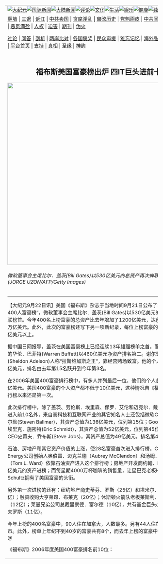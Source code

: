 <a name="1" id="1" target="_blank"></a><span id="1"></span>
<table align=center border="0"><tr><td colspan="2" VALIGN=TOP><a href="https://github.com/twauiy338/djy/blob/master/gb/nsc413.md#1"><img src="https://raw.githubusercontent.com/twauiy338/www/master/t/djy/1.jpg" title="大纪元"></a><a href="https://github.com/twauiy338/djy/blob/master/gb/n24hr.md#1"><img src="https://raw.githubusercontent.com/twauiy338/www/master/t/djy/3.jpg" title="国际新闻"></a><a href="https://github.com/twauiy338/djy/blob/master/gb/nsc413.md#1"><img src="https://raw.githubusercontent.com/twauiy338/www/master/t/djy/4.jpg" title="大陆新闻"></a><a href="https://github.com/twauiy338/djy/blob/master/gb/news392.md#1"><img src="https://raw.githubusercontent.com/twauiy338/www/master/t/djy/5.jpg" title="评论"></a><a href="https://github.com/twauiy338/djy/blob/master/gb/news2007.md#1"><img src="https://raw.githubusercontent.com/twauiy338/www/master/t/djy/6.jpg" title="文化"></a><a href="https://github.com/twauiy338/djy/blob/master/gb/news2008.md#1"><img src="https://raw.githubusercontent.com/twauiy338/www/master/t/djy/7.jpg" title="生活"></a><a href="https://github.com/twauiy338/djy/blob/master/gb/ncyule.md#1"><img src="https://raw.githubusercontent.com/twauiy338/www/master/t/djy/8.jpg" title="娱乐"></a><a href="https://github.com/twauiy338/djy/blob/master/gb/nsc1002.md#1"><img src="https://raw.githubusercontent.com/twauiy338/www/master/t/djy/9.jpg" title="健康"><a href="https://github.com/twauiy338/djy/blob/master/gb/nf6092.md#1"><img src="https://raw.githubusercontent.com/twauiy338/www/master/t/djy/10a.jpg" title="独家"></a><a href="https://github.com/twauiy338/djy/blob/master/gb/nf4514.md#1"><img src="https://raw.githubusercontent.com/twauiy338/www/master/t/djy/12a.jpg" title="头条"></a></td></tr>
<tr><td colspan="2" VALIGN=TOP><a target="_blank" href="https://github.com/twauiy338/www/blob/master/README.md?zsrh#1">翻墙</a> | <a target="_blank" href="https://github.com/twauiy338/djy/blob/master/gb/nf5657.md#1">三退</a> | <a target="_blank" href="https://github.com/twauiy338/djy/blob/master/gb/nf6124.md#1">诉江</a> | <a target="_blank" href="https://github.com/twauiy338/djy/blob/master/gb/nf1176117.md#1">中共卖国</a> | <a target="_blank" href="https://github.com/twauiy338/djy/blob/master/gb/nf5773.md#1">贪腐淫乱</a> | <a target="_blank" href="https://github.com/twauiy338/djy/blob/master/gb/nf1176115.md#1">窜改历史</a> | <a target="_blank" href="https://github.com/twauiy338/djy/blob/master/gb/nf1176107.md#1">党魁画皮</a> | <a target="_blank" href="https://github.com/twauiy338/djy/blob/master/gb/nf1320400.md#1">中共间谍</a> | <a target="_blank" href="https://github.com/twauiy338/djy/blob/master/gb/nf1176114.md#1">破坏传统</a> | <a target="_blank" href="https://github.com/twauiy338/ntdtv/blob/master/gb/prog447_1.md#1">恶贯满盈</a> | <a target="_blank" href="https://github.com/twauiy338/djy/blob/master/gb/ncid278.md#1">人权</a> | <a target="_blank" href="https://github.com/twauiy338/djy/blob/master/gb/nf1176111.md#1">迫害</a> | <a target="_blank" href="https://gitlab.com/szzdlab/mh-qikan/blob/master/README.md#1">期刊</a> | <a target="_blank" href="https://github.com/twauiy338/djy/blob/master/gb/nf5562.md#1">伪火</a></p><p><a target="_blank" href="https://github.com/twauiy338/djy/blob/master/gb/9p.md#1">社论</a> | <a target="_blank" href="https://github.com/twauiy338/djy/blob/master/gb/nf4378.md#1">问答</a> | <a target="_blank" href="https://github.com/twauiy338/djy/blob/master/gb/nf5792.md#1">剖析</a> | <a target="_blank" href="https://github.com/twauiy338/djy/blob/master/gb/nf5735.md#1">两岸比对</a> | <a target="_blank" href="https://github.com/twauiy338/djy/blob/master/gb/nf6119.md#1">各国褒奖</a> | <a target="_blank" href="https://github.com/twauiy338/djy/blob/master/gb/nf6120.md#1">民众声援</a> | <a target="_blank" href="https://github.com/twauiy338/djy/blob/master/gb/nf1188594.md#1">难忘记忆</a> | <a target="_blank" href="https://github.com/twauiy338/djy/blob/master/gb/nf3180.md#1">海外弘传</a> | <a target="_blank" href="https://github.com/twauiy338/djy/blob/master/gb/nf5410.md#1">万人上访</a> | <a target="_blank" href="https://github.com/twauiy338/www/blob/master/README.md?zsrh#1">平台首页</a> | <a target="_blank" href="https://github.com/twauiy338/djy/blob/master/gb/nf4386.md#1">支持</a> | <a target="_blank" href="https://github.com/twauiy338/djy/blob/master/gb/nf4389.md#1">真相</a> | <a target="_blank" href="https://github.com/twauiy338/djy/blob/master/gb/nf5790.md#1">圣缘</a> | <a target="_blank" href="https://github.com/twauiy338/djy/blob/master/gb/nf4786.md#1">神韵</a></td></tr>
<tr><td VALIGN=TOP width="626"><h2 align=center>福布斯美国富豪榜出炉 四IT巨头进前十</h2>
<img width="600" src="https://i.epochtimes.com/assets/uploads/2006/09/609220335191459.jpg" />
<h6>微软董事会主席比尔．盖茨(Bill Gates)以530亿美元的总资产再次蝉联榜首。 (JORGE UZON/AFP/Getty Images)
</h6>
<hr>
	<p>【大纪元9月22日讯】美国《<ahref="https://github.com/twauiy338/djy/blob/master/gb/tag/%E7%A6%8F%E5%B8%83%E6%96%AF.md#1">福布斯</a>》杂志于当地时间9月21日公布了2006年“美国400人<ahref="https://github.com/twauiy338/djy/blob/master/gb/tag/%E5%AF%8C%E8%B1%AA%E6%A6%9C.md#1">富豪榜</a>”，微软董事会主席比尔．盖茨(Bill Gates)以530亿美元的总资产再次蝉联榜首。今年400名上榜富豪的总资产比去年增加了1200亿美元，达创纪录的1.25万亿美元。此外，此次的富豪榜还写下另一项新纪录，每位上榜富豪的资产都达到10亿美元以上。</p>
<p>据中国日网报导，盖茨在美国<ahref="https://github.com/twauiy338/djy/blob/master/gb/tag/%E5%AF%8C%E8%B1%AA%E6%A6%9C.md#1">富豪榜</a>上已经连续13年雄踞榜单之首，而有“股神”之称的华伦．巴菲特(Warren Buffett)以460亿美元净资产排名第二。谢尔登．阿德尔森(Sheldon Adelson)人称“拉斯维加斯之王”，靠经营赌场致富。他的个人财富为205亿美元，排名由去年第15名跃升到今年第3名。</p>
<p>在2006年美国400富豪排行榜中，有多人并列最后一位，他们的个人总资产均为10亿美元。美国400富豪的个人资产都不低于10亿美元，这种情况自《<ahref="https://github.com/twauiy338/djy/blob/master/gb/tag/%E7%A6%8F%E5%B8%83%E6%96%AF.md#1">福布斯</a>》设立排行榜以来还是第一次。</p>
<p>此次排行榜中，除了盖茨、劳伦斯．埃里森、保罗．艾伦和迈克尔．戴尔这4IT巨头进入前10名外，来自高科技和互联网产业的其它知名人士还包括微软CEO史蒂夫．鲍尔默(Steven Ballmer)，其资产总值为136亿美元，位列第15位；Google公司CEO埃里克．施密特(Eric Schmidt)，其资产总值为52亿美元，位列第45位；以及苹果CEO史蒂夫．乔布斯(Steve Jobs)，其资产总值为49亿美元，排名第49位。</p>
<p>石油、房地产和其它资产价值的上涨，使28名富豪首次进入排行榜。Chesapeake Energy公司创始人奥伯雷．迈克兰德（Aubrey McClendon）和汤姆．L．沃德（Tom L. Ward）依靠石油资产进入这个排行榜；房地产开发商约翰．P．曼宁以11亿美元的资产进榜；而每星期4000万杯咖啡的销售量，让星巴克老板Howard Schultz拥有了美国富豪的头衔。</p>
<p>另外第一次进榜的还有：纽约地产商史蒂芬．罗斯（25亿）和塔米尔．萨皮尔（20亿）；融资收购大亨莱昂．布莱克（20亿）；休斯顿火箭队老板莱斯利．亚历山大（12亿）；莱曼兄弟公司总裁里察德．富尔德（10亿），共有基金巨头小乔纳森．拉夫罗斯（11亿）。</p>
<p>今年上榜的400名富豪中，90人住在加拿大，人数最多。另有44人住在美国纽约市。此外，榜单上年纪不到40岁的富豪共有8个，而去年上榜的富豪中有8人死亡。@</p>
<p>《福布斯》2006年度美国400富豪排名前10位：<br /><html xmlns:o="urn:schemas-microsoft-com:office:office"xmlns:w="urn:schemas-microsoft-com:office:word"xmlns="http://www.w3.org/TR/REC-html40"><head><meta http-equiv=Content-Type content="text/html; charset=big5"><link rel=Original-File href=文件3><meta name=ProgId content=Word.Document><meta name=Generator content="Microsoft Word 10"><meta name=Originator content="Microsoft Word 10"><link rel=File-List href="文件3.files/filelist.xml"><!--[if gte mso 9]><xml> <o:DocumentProperties><o:Author>Wes Huang</o:Author><o:Template>Normal</o:Template><o:Revision>1</o:Revision><o:TotalTime>2</o:TotalTime><o:Created>2006-09-22T07:21:00Z</o:Created><o:Pages>1</o:Pages><o:Words>42</o:Words><o:Characters>240</o:Characters><o:Company>Home</o:Company><o:Lines>2</o:Lines><o:Paragraphs>1</o:Paragraphs><o:CharactersWithSpaces>281</o:CharactersWithSpaces><o:Version>10.2625</o:Version> </o:DocumentProperties></xml><![endif]--><!--[if gte mso 9]><xml> <w:WordDocument><w:View>Normal</w:View><w:GrammarState>Clean</w:GrammarState><w:PunctuationKerning/><w:DrawingGridHorizontalSpacing>6 pt</w:DrawingGridHorizontalSpacing><w:DisplayHorizontalDrawingGridEvery>0</w:DisplayHorizontalDrawingGridEvery><w:DisplayVerticalDrawingGridEvery>2</w:DisplayVerticalDrawingGridEvery><w:Compatibility> <w:SpaceForUL/> <w:BalanceSingleByteDoubleByteWidth/> <w:DoNotLeaveBackslashAlone/> <w:ULTrailSpace/> <w:DoNotExpandShiftReturn/> <w:AdjustLineHeightInTable/> <w:BreakWrappedTables/> <w:SnapToGridInCell/> <w:WrapTextWithPunct/> <w:UseAsianBreakRules/> <w:UseFELayout/></w:Compatibility><w:BrowserLevel>MicrosoftInternetExplorer4</w:BrowserLevel> </w:WordDocument></xml><![endif]--></p>
<style><!-- /* Font Definitions */ @font-face	{font-family:新细明体;	panose-1:2 2 3 0 0 0 0 0 0 0;	mso-font-alt:PMingLiU;	mso-font-charset:136;	mso-generic-font-family:roman;	mso-font-pitch:variable;	mso-font-signature:3 137232384 22 0 1048577 0;}@font-face	{font-family:"@新细明体";	panose-1:2 2 3 0 0 0 0 0 0 0;	mso-font-charset:136;	mso-generic-font-family:roman;	mso-font-pitch:variable;	mso-font-signature:3 137232384 22 0 1048577 0;} /* Style Definitions */ p.MsoNormal, li.MsoNormal, div.MsoNormal	{mso-style-parent:"";	margin:0cm;	margin-bottom:.0001pt;	mso-pagination:none;	font-size:12.0pt;	font-family:"Times New Roman";	mso-fareast-font-family:新细明体;	mso-font-kerning:1.0pt;} /* Page Definitions */ @page	{mso-page-border-surround-header:no;	mso-page-border-surround-footer:no;}@page Section1	{size:595.3pt 841.9pt;	margin:1.0cm 2.0cm 1.0cm 2.0cm;	mso-header-margin:42.55pt;	mso-footer-margin:49.6pt;	mso-paper-source:0;	layout-grid:18.0pt;}div.Section1	{page:Section1;}--></style>
<p><!--[if gte mso 10]>

<style> /* Style Definitions */ table.MsoNormalTable	{mso-style-name:表格内文;	mso-tstyle-rowband-size:0;	mso-tstyle-colband-size:0;	mso-style-noshow:yes;	mso-style-parent:"";	mso-padding-alt:0cm 5.4pt 0cm 5.4pt;	mso-para-margin:0cm;	mso-para-margin-bottom:.0001pt;	mso-pagination:widow-orphan;	font-size:10.0pt;	font-family:"Times New Roman";}table.MsoTableGrid3	{mso-style-name:"表格 格线 3";	mso-tstyle-rowband-size:0;	mso-tstyle-colband-size:0;	border-top:1.0pt;	border-left:1.5pt;	border-bottom:1.0pt;	border-right:1.5pt;	border-color:black;	border-style:solid;	mso-border-top-alt:.75pt;	mso-border-left-alt:1.5pt;	mso-border-bottom-alt:.75pt;	mso-border-right-alt:1.5pt;	mso-border-color-alt:black;	mso-border-style-alt:solid;	mso-padding-alt:0cm 5.4pt 0cm 5.4pt;	mso-border-insidev:.75pt solid black;	mso-para-margin:0cm;	mso-para-margin-bottom:.0001pt;	mso-pagination:none;	font-size:10.0pt;	font-family:"Times New Roman";}table.MsoTableGrid3FirstRow	{mso-style-name:"表格 格线 3";	mso-table-condition:first-row;	mso-tstyle-shading:white;	mso-tstyle-pattern:gray-30 yellow;	mso-tstyle-border-bottom:.75pt solid black;	mso-tstyle-diagonal-down:0cm none windowtext;	mso-tstyle-diagonal-up:0cm none windowtext;}table.MsoTableGrid3LastRow	{mso-style-name:"表格 格线 3";	mso-table-condition:last-row;	mso-tstyle-diagonal-down:0cm none windowtext;	mso-tstyle-diagonal-up:0cm none windowtext;	mso-ansi-font-weight:bold;	mso-bidi-font-weight:bold;}table.MsoTableGrid3LastCol	{mso-style-name:"表格 格线 3";	mso-table-condition:last-column;	mso-tstyle-diagonal-down:0cm none windowtext;	mso-tstyle-diagonal-up:0cm none windowtext;	mso-ansi-font-weight:bold;	mso-bidi-font-weight:bold;}table.MsoTableGrid3NWCell	{mso-style-name:"表格 格线 3";	mso-table-condition:nw-cell;	mso-tstyle-diagonal-down:.75pt solid black;	mso-tstyle-diagonal-up:0cm none windowtext;}</style>

<![endif]--></head><body lang=ZH-TW style='tab-interval:24.0pt;text-justify-trim:punctuation'></p>
<div class=Section1 style='layout-grid:18.0pt'>
<table class=MsoTableGrid3 border=1 cellspacing=0 cellpadding=0 style='border-collapse:collapse;border:none;mso-border-top-alt:.75pt; mso-border-left-alt:1.5pt;mso-border-bottom-alt:.75pt;mso-border-right-alt: 1.5pt;mso-border-color-alt:black;mso-border-style-alt:solid;mso-yfti-tbllook: 480;mso-padding-alt:0cm 5.4pt 0cm 5.4pt;mso-border-insidev:.75pt solid black'>
<tr style='mso-yfti-irow:-1'>
<td width=47 valign=top style='width:35.4pt;border:solid black 1.0pt;border-left:solid black 1.5pt;mso-border-alt:solid black .75pt;mso-border-left-alt:solid black 1.5pt;background:#FFFFCA;mso-shading:white;mso-pattern:gray-30 yellow;padding:0cm 5.4pt 0cm 5.4pt'>
<p class=MsoNormal style='mso-yfti-cnfc:1'><span style='font-family:新细明体;mso-ascii-font-family:"Times New Roman";mso-hansi-font-family:"Times New Roman"'>名次</span><spanlang=EN-US><o:p></o:p></span></p>
</td>
<td width=168 valign=top style='width:126.0pt;border:solid black 1.0pt;border-left:none;mso-border-left-alt:solid black .75pt;mso-border-alt:solid black .75pt;background:#FFFFCA;mso-shading:white;mso-pattern:gray-30 yellow;padding:0cm 5.4pt 0cm 5.4pt'>
<p class=MsoNormal style='mso-yfti-cnfc:1'><span style='font-family:新细明体;mso-ascii-font-family:"Times New Roman";mso-hansi-font-family:"Times New Roman"'>姓名</span><spanlang=EN-US><o:p></o:p></span></p>
</td>
<td width=120 valign=top style='width:90.0pt;border:solid black 1.0pt;border-left:none;mso-border-left-alt:solid black .75pt;mso-border-alt:solid black .75pt;background:#FFFFCA;mso-shading:white;mso-pattern:gray-30 yellow;padding:0cm 5.4pt 0cm 5.4pt'>
<p class=MsoNormal style='mso-yfti-cnfc:1'><span style='font-family:新细明体;mso-ascii-font-family:"Times New Roman";mso-hansi-font-family:"Times New Roman"'>总资产</span><spanlang=EN-US><o:p></o:p></span></p>
</td>
<td width=56 valign=top style='width:42.0pt;border:solid black 1.0pt;border-left:none;mso-border-left-alt:solid black .75pt;mso-border-alt:solid black .75pt;background:#FFFFCA;mso-shading:white;mso-pattern:gray-30 yellow;padding:0cm 5.4pt 0cm 5.4pt'>
<p class=MsoNormal style='mso-yfti-cnfc:1'><span style='font-family:新细明体;mso-ascii-font-family:"Times New Roman";mso-hansi-font-family:"Times New Roman"'>年龄</span><spanlang=EN-US><o:p></o:p></span></p>
</td>
<td width=144 valign=top style='width:108.0pt;border-top:solid black 1.0pt;border-left:none;border-bottom:solid black 1.0pt;border-right:solid black 1.5pt;mso-border-left-alt:solid black .75pt;mso-border-alt:solid black .75pt;mso-border-right-alt:solid black 1.5pt;background:#FFFFCA;mso-shading:white;mso-pattern:gray-30 yellow;padding:0cm 5.4pt 0cm 5.4pt'>
<p class=MsoNormal style='mso-yfti-cnfc:9'><span style='font-family:新细明体;mso-ascii-font-family:"Times New Roman";mso-hansi-font-family:"Times New Roman";mso-bidi-font-weight:bold'>资产来源</span><span lang=EN-US style='mso-bidi-font-weight:bold'><o:p></o:p></span></p>
</td>
</tr>
<tr style='mso-yfti-irow:0'>
<td width=47 valign=top style='width:35.4pt;border-top:none;border-left:solid black 1.5pt;border-bottom:none;border-right:solid black 1.0pt;mso-border-left-alt:solid black 1.5pt;mso-border-right-alt:solid black .75pt;padding:0cm 5.4pt 0cm 5.4pt'>
<p class=MsoNormal><span lang=EN-US>1<o:p></o:p></span></p>
</td>
<td width=168 valign=top style='width:126.0pt;border:none;border-right:solid black 1.0pt;mso-border-left-alt:solid black .75pt;mso-border-left-alt:solid black .75pt;mso-border-right-alt:solid black .75pt;padding:0cm 5.4pt 0cm 5.4pt'>
<p class=MsoNormal><span style='font-family:新细明体;mso-ascii-font-family:"Times New Roman";mso-hansi-font-family:"Times New Roman"'>比尔．盖茨</span> <span lang=EN-US><o:p></o:p></span></p>
</td>
<td width=120 valign=top style='width:90.0pt;border:none;border-right:solid black 1.0pt;mso-border-left-alt:solid black .75pt;mso-border-left-alt:solid black .75pt;mso-border-right-alt:solid black .75pt;padding:0cm 5.4pt 0cm 5.4pt'>
<p class=MsoNormal><span lang=EN-US>530</span><span style='font-family:新细明体;mso-ascii-font-family:"Times New Roman";mso-hansi-font-family:"Times New Roman"'>亿美元</span><spanlang=EN-US><o:p></o:p></span></p>
</td>
<td width=56 valign=top style='width:42.0pt;border:none;border-right:solid black 1.0pt;mso-border-left-alt:solid black .75pt;mso-border-left-alt:solid black .75pt;mso-border-right-alt:solid black .75pt;padding:0cm 5.4pt 0cm 5.4pt'>
<p class=MsoNormal><span lang=EN-US>50<o:p></o:p></span></p>
</td>
<td width=144 valign=top style='width:108.0pt;border:none;border-right:solid black 1.5pt;mso-border-left-alt:solid black .75pt;padding:0cm 5.4pt 0cm 5.4pt'>
<p class=MsoNormal style='mso-yfti-cnfc:8'><span style='font-family:新细明体;mso-ascii-font-family:"Times New Roman";mso-hansi-font-family:"Times New Roman";mso-bidi-font-weight:bold'>微软</span><span lang=EN-US style='mso-bidi-font-weight:bold'><o:p></o:p></span></p>
</td>
</tr>
<tr style='mso-yfti-irow:1'>
<td width=47 valign=top style='width:35.4pt;border-top:none;border-left:solid black 1.5pt;border-bottom:none;border-right:solid black 1.0pt;mso-border-left-alt:solid black 1.5pt;mso-border-right-alt:solid black .75pt;padding:0cm 5.4pt 0cm 5.4pt'>
<p class=MsoNormal><span lang=EN-US>2<o:p></o:p></span></p>
</td>
<td width=168 valign=top style='width:126.0pt;border:none;border-right:solid black 1.0pt;mso-border-left-alt:solid black .75pt;mso-border-left-alt:solid black .75pt;mso-border-right-alt:solid black .75pt;padding:0cm 5.4pt 0cm 5.4pt'>
<p class=MsoNormal><span style='font-family:新细明体;mso-ascii-font-family:"Times New Roman";mso-hansi-font-family:"Times New Roman"'>华伦．巴菲特</span> <span lang=EN-USstyle='mso-fareast-language:ZH-CN'><o:p></o:p></span></p>
</td>
<td width=120 valign=top style='width:90.0pt;border:none;border-right:solid black 1.0pt;mso-border-left-alt:solid black .75pt;mso-border-left-alt:solid black .75pt;mso-border-right-alt:solid black .75pt;padding:0cm 5.4pt 0cm 5.4pt'>
<p class=MsoNormal><span lang=EN-US>460</span><span style='font-family:新细明体;mso-ascii-font-family:"Times New Roman";mso-hansi-font-family:"Times New Roman"'>亿美元</span><spanlang=EN-US style='mso-fareast-language:ZH-CN'><o:p></o:p></span></p>
</td>
<td width=56 valign=top style='width:42.0pt;border:none;border-right:solid black 1.0pt;mso-border-left-alt:solid black .75pt;mso-border-left-alt:solid black .75pt;mso-border-right-alt:solid black .75pt;padding:0cm 5.4pt 0cm 5.4pt'>
<p class=MsoNormal><span lang=EN-US>76</span><span lang=EN-USstyle='mso-fareast-language:ZH-CN'><o:p></o:p></span></p>
</td>
<td width=144 valign=top style='width:108.0pt;border:none;border-right:solid black 1.5pt;mso-border-left-alt:solid black .75pt;padding:0cm 5.4pt 0cm 5.4pt'>
<p class=MsoNormal style='mso-yfti-cnfc:8'><span style='font-family:新细明体;mso-ascii-font-family:"Times New Roman";mso-hansi-font-family:"Times New Roman";mso-bidi-font-weight:bold'>博克夏<b>．</b>哈萨威</span><span lang=EN-USstyle='mso-fareast-language:ZH-CN;mso-bidi-font-weight:bold'><o:p></o:p></span></p>
</td>
</tr>
<tr style='mso-yfti-irow:2'>
<td width=47 valign=top style='width:35.4pt;border-top:none;border-left:solid black 1.5pt;border-bottom:none;border-right:solid black 1.0pt;mso-border-left-alt:solid black 1.5pt;mso-border-right-alt:solid black .75pt;padding:0cm 5.4pt 0cm 5.4pt'>
<p class=MsoNormal><span lang=EN-US>3<o:p></o:p></span></p>
</td>
<td width=168 valign=top style='width:126.0pt;border:none;border-right:solid black 1.0pt;mso-border-left-alt:solid black .75pt;mso-border-left-alt:solid black .75pt;mso-border-right-alt:solid black .75pt;padding:0cm 5.4pt 0cm 5.4pt'>
<p class=MsoNormal><span style='font-family:新细明体;mso-ascii-font-family:"Times New Roman";mso-hansi-font-family:"Times New Roman"'>希尔顿．阿德尔森</span> <span lang=EN-USstyle='mso-fareast-language:ZH-CN'><o:p></o:p></span></p>
</td>
<td width=120 valign=top style='width:90.0pt;border:none;border-right:solid black 1.0pt;mso-border-left-alt:solid black .75pt;mso-border-left-alt:solid black .75pt;mso-border-right-alt:solid black .75pt;padding:0cm 5.4pt 0cm 5.4pt'>
<p class=MsoNormal><span lang=EN-US>205</span><span style='font-family:新细明体;mso-ascii-font-family:"Times New Roman";mso-hansi-font-family:"Times New Roman"'>亿美元</span><spanlang=EN-US style='mso-fareast-language:ZH-CN'><o:p></o:p></span></p>
</td>
<td width=56 valign=top style='width:42.0pt;border:none;border-right:solid black 1.0pt;mso-border-left-alt:solid black .75pt;mso-border-left-alt:solid black .75pt;mso-border-right-alt:solid black .75pt;padding:0cm 5.4pt 0cm 5.4pt'>
<p class=MsoNormal><span lang=EN-US>73</span><span lang=EN-USstyle='mso-fareast-language:ZH-CN'><o:p></o:p></span></p>
</td>
<td width=144 valign=top style='width:108.0pt;border:none;border-right:solid black 1.5pt;mso-border-left-alt:solid black .75pt;padding:0cm 5.4pt 0cm 5.4pt'>
<p class=MsoNormal style='mso-yfti-cnfc:8'><span style='font-family:新细明体;mso-ascii-font-family:"Times New Roman";mso-hansi-font-family:"Times New Roman";mso-bidi-font-weight:bold'>赌场、酒店</span><span lang=EN-US style='mso-fareast-language:ZH-CN;mso-bidi-font-weight:bold'><o:p></o:p></span></p>
</td>
</tr>
<tr style='mso-yfti-irow:3'>
<td width=47 valign=top style='width:35.4pt;border-top:none;border-left:solid black 1.5pt;border-bottom:none;border-right:solid black 1.0pt;mso-border-left-alt:solid black 1.5pt;mso-border-right-alt:solid black .75pt;padding:0cm 5.4pt 0cm 5.4pt'>
<p class=MsoNormal><span lang=EN-US>4<o:p></o:p></span></p>
</td>
<td width=168 valign=top style='width:126.0pt;border:none;border-right:solid black 1.0pt;mso-border-left-alt:solid black .75pt;mso-border-left-alt:solid black .75pt;mso-border-right-alt:solid black .75pt;padding:0cm 5.4pt 0cm 5.4pt'>
<p class=MsoNormal><span style='font-family:新细明体;mso-ascii-font-family:"Times New Roman";mso-hansi-font-family:"Times New Roman"'>劳伦斯．埃里森</span> <span lang=EN-USstyle='mso-fareast-language:ZH-CN'><o:p></o:p></span></p>
</td>
<td width=120 valign=top style='width:90.0pt;border:none;border-right:solid black 1.0pt;mso-border-left-alt:solid black .75pt;mso-border-left-alt:solid black .75pt;mso-border-right-alt:solid black .75pt;padding:0cm 5.4pt 0cm 5.4pt'>
<p class=MsoNormal><span lang=EN-US>195</span><span style='font-family:新细明体;mso-ascii-font-family:"Times New Roman";mso-hansi-font-family:"Times New Roman"'>亿美元</span><spanlang=EN-US style='mso-fareast-language:ZH-CN'><o:p></o:p></span></p>
</td>
<td width=56 valign=top style='width:42.0pt;border:none;border-right:solid black 1.0pt;mso-border-left-alt:solid black .75pt;mso-border-left-alt:solid black .75pt;mso-border-right-alt:solid black .75pt;padding:0cm 5.4pt 0cm 5.4pt'>
<p class=MsoNormal><span lang=EN-US>62</span><span lang=EN-USstyle='mso-fareast-language:ZH-CN'><o:p></o:p></span></p>
</td>
<td width=144 valign=top style='width:108.0pt;border:none;border-right:solid black 1.5pt;mso-border-left-alt:solid black .75pt;padding:0cm 5.4pt 0cm 5.4pt'>
<p class=MsoNormal style='mso-yfti-cnfc:8'><span style='font-family:新细明体;mso-ascii-font-family:"Times New Roman";mso-hansi-font-family:"Times New Roman";mso-bidi-font-weight:bold'>甲骨文</span><span lang=EN-US style='mso-fareast-language:ZH-CN;mso-bidi-font-weight:bold'><o:p></o:p></span></p>
</td>
</tr>
<tr style='mso-yfti-irow:4'>
<td width=47 valign=top style='width:35.4pt;border-top:none;border-left:solid black 1.5pt;border-bottom:none;border-right:solid black 1.0pt;mso-border-left-alt:solid black 1.5pt;mso-border-right-alt:solid black .75pt;padding:0cm 5.4pt 0cm 5.4pt'>
<p class=MsoNormal><span lang=EN-US>5<o:p></o:p></span></p>
</td>
<td width=168 valign=top style='width:126.0pt;border:none;border-right:solid black 1.0pt;mso-border-left-alt:solid black .75pt;mso-border-left-alt:solid black .75pt;mso-border-right-alt:solid black .75pt;padding:0cm 5.4pt 0cm 5.4pt'>
<p class=MsoNormal><span style='font-family:新细明体;mso-ascii-font-family:"Times New Roman";mso-hansi-font-family:"Times New Roman"'>保罗．艾伦</span> <span lang=EN-US><spanstyle='mso-tab-count:1'></span></span><span lang=EN-USstyle='mso-fareast-language:ZH-CN'><o:p></o:p></span></p>
</td>
<td width=120 valign=top style='width:90.0pt;border:none;border-right:solid black 1.0pt;mso-border-left-alt:solid black .75pt;mso-border-left-alt:solid black .75pt;mso-border-right-alt:solid black .75pt;padding:0cm 5.4pt 0cm 5.4pt'>
<p class=MsoNormal><span lang=EN-US>160</span><span style='font-family:新细明体;mso-ascii-font-family:"Times New Roman";mso-hansi-font-family:"Times New Roman"'>亿美元</span><spanlang=EN-US style='mso-fareast-language:ZH-CN'><o:p></o:p></span></p>
</td>
<td width=56 valign=top style='width:42.0pt;border:none;border-right:solid black 1.0pt;mso-border-left-alt:solid black .75pt;mso-border-left-alt:solid black .75pt;mso-border-right-alt:solid black .75pt;padding:0cm 5.4pt 0cm 5.4pt'>
<p class=MsoNormal><span lang=EN-US>53</span><span lang=EN-USstyle='mso-fareast-language:ZH-CN'><o:p></o:p></span></p>
</td>
<td width=144 valign=top style='width:108.0pt;border:none;border-right:solid black 1.5pt;mso-border-left-alt:solid black .75pt;padding:0cm 5.4pt 0cm 5.4pt'>
<p class=MsoNormal style='mso-yfti-cnfc:8'><span style='font-family:新细明体;mso-ascii-font-family:"Times New Roman";mso-hansi-font-family:"Times New Roman";mso-bidi-font-weight:bold'>微软、投资</span><span lang=EN-US style='mso-fareast-language:ZH-CN;mso-bidi-font-weight:bold'><o:p></o:p></span></p>
</td>
</tr>
<tr style='mso-yfti-irow:5'>
<td width=47 valign=top style='width:35.4pt;border-top:none;border-left:solid black 1.5pt;border-bottom:none;border-right:solid black 1.0pt;mso-border-left-alt:solid black 1.5pt;mso-border-right-alt:solid black .75pt;padding:0cm 5.4pt 0cm 5.4pt'>
<p class=MsoNormal><span lang=EN-US>6<o:p></o:p></span></p>
</td>
<td width=168 valign=top style='width:126.0pt;border:none;border-right:solid black 1.0pt;mso-border-left-alt:solid black .75pt;mso-border-left-alt:solid black .75pt;mso-border-right-alt:solid black .75pt;padding:0cm 5.4pt 0cm 5.4pt'>
<p class=MsoNormal><span style='font-family:新细明体;mso-ascii-font-family:"Times New Roman";mso-hansi-font-family:"Times New Roman"'>吉姆．沃尔顿</span> <span lang=EN-USstyle='mso-fareast-language:ZH-CN'><o:p></o:p></span></p>
</td>
<td width=120 valign=top style='width:90.0pt;border:none;border-right:solid black 1.0pt;mso-border-left-alt:solid black .75pt;mso-border-left-alt:solid black .75pt;mso-border-right-alt:solid black .75pt;padding:0cm 5.4pt 0cm 5.4pt'>
<p class=MsoNormal><span lang=EN-US>157</span><span style='font-family:新细明体;mso-ascii-font-family:"Times New Roman";mso-hansi-font-family:"Times New Roman"'>亿美元</span><spanlang=EN-US style='mso-fareast-language:ZH-CN'><o:p></o:p></span></p>
</td>
<td width=56 valign=top style='width:42.0pt;border:none;border-right:solid black 1.0pt;mso-border-left-alt:solid black .75pt;mso-border-left-alt:solid black .75pt;mso-border-right-alt:solid black .75pt;padding:0cm 5.4pt 0cm 5.4pt'>
<p class=MsoNormal><span lang=EN-US>58</span><span lang=EN-USstyle='mso-fareast-language:ZH-CN'><o:p></o:p></span></p>
</td>
<td width=144 valign=top style='width:108.0pt;border:none;border-right:solid black 1.5pt;mso-border-left-alt:solid black .75pt;padding:0cm 5.4pt 0cm 5.4pt'>
<p class=MsoNormal style='mso-yfti-cnfc:8'><span style='font-family:新细明体;mso-ascii-font-family:"Times New Roman";mso-hansi-font-family:"Times New Roman";mso-bidi-font-weight:bold'>沃尔玛</span><span lang=EN-US style='mso-fareast-language:ZH-CN;mso-bidi-font-weight:bold'><o:p></o:p></span></p>
</td>
</tr>
<tr style='mso-yfti-irow:6'>
<td width=47 valign=top style='width:35.4pt;border-top:none;border-left:solid black 1.5pt;border-bottom:none;border-right:solid black 1.0pt;mso-border-left-alt:solid black 1.5pt;mso-border-right-alt:solid black .75pt;padding:0cm 5.4pt 0cm 5.4pt'>
<p class=MsoNormal><span lang=EN-US>7<o:p></o:p></span></p>
</td>
<td width=168 valign=top style='width:126.0pt;border:none;border-right:solid black 1.0pt;mso-border-left-alt:solid black .75pt;mso-border-left-alt:solid black .75pt;mso-border-right-alt:solid black .75pt;padding:0cm 5.4pt 0cm 5.4pt'>
<p class=MsoNormal><span style='font-family:新细明体;mso-ascii-font-family:"Times New Roman";mso-hansi-font-family:"Times New Roman"'>克里斯蒂．沃尔顿</span> <span lang=EN-USstyle='mso-fareast-language:ZH-CN'><o:p></o:p></span></p>
</td>
<td width=120 valign=top style='width:90.0pt;border:none;border-right:solid black 1.0pt;mso-border-left-alt:solid black .75pt;mso-border-left-alt:solid black .75pt;mso-border-right-alt:solid black .75pt;padding:0cm 5.4pt 0cm 5.4pt'>
<p class=MsoNormal><span lang=EN-US>156</span><span style='font-family:新细明体;mso-ascii-font-family:"Times New Roman";mso-hansi-font-family:"Times New Roman"'>亿美元</span><spanlang=EN-US style='mso-fareast-language:ZH-CN'><o:p></o:p></span></p>
</td>
<td width=56 valign=top style='width:42.0pt;border:none;border-right:solid black 1.0pt;mso-border-left-alt:solid black .75pt;mso-border-left-alt:solid black .75pt;mso-border-right-alt:solid black .75pt;padding:0cm 5.4pt 0cm 5.4pt'>
<p class=MsoNormal><span lang=EN-US>51</span><span lang=EN-USstyle='mso-fareast-language:ZH-CN'><o:p></o:p></span></p>
</td>
<td width=144 valign=top style='width:108.0pt;border:none;border-right:solid black 1.5pt;mso-border-left-alt:solid black .75pt;padding:0cm 5.4pt 0cm 5.4pt'>
<p class=MsoNormal style='mso-yfti-cnfc:8'><span style='font-family:新细明体;mso-ascii-font-family:"Times New Roman";mso-hansi-font-family:"Times New Roman";mso-bidi-font-weight:bold'>沃尔玛</span><span lang=EN-US style='mso-fareast-language:ZH-CN;mso-bidi-font-weight:bold'><o:p></o:p></span></p>
</td>
</tr>
<tr style='mso-yfti-irow:7'>
<td width=47 valign=top style='width:35.4pt;border-top:none;border-left:solid black 1.5pt;border-bottom:none;border-right:solid black 1.0pt;mso-border-left-alt:solid black 1.5pt;mso-border-right-alt:solid black .75pt;padding:0cm 5.4pt 0cm 5.4pt'>
<p class=MsoNormal><span lang=EN-US>7<o:p></o:p></span></p>
</td>
<td width=168 valign=top style='width:126.0pt;border:none;border-right:solid black 1.0pt;mso-border-left-alt:solid black .75pt;mso-border-left-alt:solid black .75pt;mso-border-right-alt:solid black .75pt;padding:0cm 5.4pt 0cm 5.4pt'>
<p class=MsoNormal><span style='font-family:新细明体;mso-ascii-font-family:"Times New Roman";mso-hansi-font-family:"Times New Roman"'>罗布森．沃尔顿</span><span lang=EN-USstyle='mso-fareast-language:ZH-CN'><o:p></o:p></span></p>
</td>
<td width=120 valign=top style='width:90.0pt;border:none;border-right:solid black 1.0pt;mso-border-left-alt:solid black .75pt;mso-border-left-alt:solid black .75pt;mso-border-right-alt:solid black .75pt;padding:0cm 5.4pt 0cm 5.4pt'>
<p class=MsoNormal><span lang=EN-US>156</span><span style='font-family:新细明体;mso-ascii-font-family:"Times New Roman";mso-hansi-font-family:"Times New Roman"'>亿美元</span><spanlang=EN-US style='mso-fareast-language:ZH-CN'><o:p></o:p></span></p>
</td>
<td width=56 valign=top style='width:42.0pt;border:none;border-right:solid black 1.0pt;mso-border-left-alt:solid black .75pt;mso-border-left-alt:solid black .75pt;mso-border-right-alt:solid black .75pt;padding:0cm 5.4pt 0cm 5.4pt'>
<p class=MsoNormal><span lang=EN-US>62</span><span lang=EN-USstyle='mso-fareast-language:ZH-CN'><o:p></o:p></span></p>
</td>
<td width=144 valign=top style='width:108.0pt;border:none;border-right:solid black 1.5pt;mso-border-left-alt:solid black .75pt;padding:0cm 5.4pt 0cm 5.4pt'>
<p class=MsoNormal style='mso-yfti-cnfc:8'><span style='font-family:新细明体;mso-ascii-font-family:"Times New Roman";mso-hansi-font-family:"Times New Roman";mso-bidi-font-weight:bold'>沃尔玛</span><span lang=EN-US style='mso-fareast-language:ZH-CN;mso-bidi-font-weight:bold'><o:p></o:p></span></p>
</td>
</tr>
<tr style='mso-yfti-irow:8'>
<td width=47 valign=top style='width:35.4pt;border-top:none;border-left:solid black 1.5pt;border-bottom:none;border-right:solid black 1.0pt;mso-border-left-alt:solid black 1.5pt;mso-border-right-alt:solid black .75pt;padding:0cm 5.4pt 0cm 5.4pt'>
<p class=MsoNormal><span lang=EN-US>9<o:p></o:p></span></p>
</td>
<td width=168 valign=top style='width:126.0pt;border:none;border-right:solid black 1.0pt;mso-border-left-alt:solid black .75pt;mso-border-left-alt:solid black .75pt;mso-border-right-alt:solid black .75pt;padding:0cm 5.4pt 0cm 5.4pt'>
<p class=MsoNormal><span style='font-family:新细明体;mso-ascii-font-family:"Times New Roman";mso-hansi-font-family:"Times New Roman"'>迈克尔．戴尔</span><span lang=EN-USstyle='mso-fareast-language:ZH-CN'><o:p></o:p></span></p>
</td>
<td width=120 valign=top style='width:90.0pt;border:none;border-right:solid black 1.0pt;mso-border-left-alt:solid black .75pt;mso-border-left-alt:solid black .75pt;mso-border-right-alt:solid black .75pt;padding:0cm 5.4pt 0cm 5.4pt'>
<p class=MsoNormal><span lang=EN-US>155</span><span style='font-family:新细明体;mso-ascii-font-family:"Times New Roman";mso-hansi-font-family:"Times New Roman"'>亿美元</span><spanlang=EN-US style='mso-fareast-language:ZH-CN'><o:p></o:p></span></p>
</td>
<td width=56 valign=top style='width:42.0pt;border:none;border-right:solid black 1.0pt;mso-border-left-alt:solid black .75pt;mso-border-left-alt:solid black .75pt;mso-border-right-alt:solid black .75pt;padding:0cm 5.4pt 0cm 5.4pt'>
<p class=MsoNormal><span lang=EN-US>41</span><span lang=EN-USstyle='mso-fareast-language:ZH-CN'><o:p></o:p></span></p>
</td>
<td width=144 valign=top style='width:108.0pt;border:none;border-right:solid black 1.5pt;mso-border-left-alt:solid black .75pt;padding:0cm 5.4pt 0cm 5.4pt'>
<p class=MsoNormal style='mso-yfti-cnfc:8'><span style='font-family:新细明体;mso-ascii-font-family:"Times New Roman";mso-hansi-font-family:"Times New Roman";mso-bidi-font-weight:bold'>戴尔公司</span><span lang=EN-US style='mso-fareast-language:ZH-CN;mso-bidi-font-weight:bold'><o:p></o:p></span></p>
</td>
</tr>
<tr style='mso-yfti-irow:9;mso-yfti-lastrow:yes'>
<td width=47 valign=top style='width:35.4pt;border-top:none;border-left:solid black 1.5pt;border-bottom:solid black 1.0pt;border-right:solid black 1.0pt;mso-border-left-alt:solid black 1.5pt;mso-border-bottom-alt:solid black .75pt;mso-border-right-alt:solid black .75pt;padding:0cm 5.4pt 0cm 5.4pt'>
<p class=MsoNormal style='mso-yfti-cnfc:2'><span lang=EN-US style='mso-bidi-font-weight:bold'>9<o:p></o:p></span></p>
</td>
<td width=168 valign=top style='width:126.0pt;border-top:none;border-left:none;border-bottom:solid black 1.0pt;border-right:solid black 1.0pt;mso-border-left-alt:solid black .75pt;mso-border-left-alt:solid black .75pt;mso-border-bottom-alt:solid black .75pt;mso-border-right-alt:solid black .75pt;padding:0cm 5.4pt 0cm 5.4pt'>
<p class=MsoNormal style='mso-yfti-cnfc:2'><span style='font-family:新细明体;mso-ascii-font-family:"Times New Roman";mso-hansi-font-family:"Times New Roman";mso-bidi-font-weight:bold'>艾丽斯．沃尔顿</span><span style='mso-bidi-font-weight:bold'> </span><span lang=EN-US style='mso-fareast-language:ZH-CN;mso-bidi-font-weight:bold'><o:p></o:p></span></p>
</td>
<td width=120 valign=top style='width:90.0pt;border-top:none;border-left:none;border-bottom:solid black 1.0pt;border-right:solid black 1.0pt;mso-border-left-alt:solid black .75pt;mso-border-left-alt:solid black .75pt;mso-border-bottom-alt:solid black .75pt;mso-border-right-alt:solid black .75pt;padding:0cm 5.4pt 0cm 5.4pt'>
<p class=MsoNormal style='mso-yfti-cnfc:2'><span lang=EN-US style='mso-bidi-font-weight:bold'>155</span><span style='font-family:新细明体;mso-ascii-font-family:"Times New Roman";mso-hansi-font-family:"Times New Roman";mso-bidi-font-weight:bold'>亿美元</span><spanlang=EN-US style='mso-fareast-language:ZH-CN;mso-bidi-font-weight:bold'><o:p></o:p></span></p>
</td>
<td width=56 valign=top style='width:42.0pt;border-top:none;border-left:none;border-bottom:solid black 1.0pt;border-right:solid black 1.0pt;mso-border-left-alt:solid black .75pt;mso-border-left-alt:solid black .75pt;mso-border-bottom-alt:solid black .75pt;mso-border-right-alt:solid black .75pt;padding:0cm 5.4pt 0cm 5.4pt'>
<p class=MsoNormal style='mso-yfti-cnfc:2'><span lang=EN-US style='mso-bidi-font-weight:bold'>57</span><span lang=EN-US style='mso-fareast-language:ZH-CN;mso-bidi-font-weight:bold'><o:p></o:p></span></p>
</td>
<td width=144 valign=top style='width:108.0pt;border-top:none;border-left:none;border-bottom:solid black 1.0pt;border-right:solid black 1.5pt;mso-border-left-alt:solid black .75pt;mso-border-left-alt:solid black .75pt;mso-border-bottom-alt:solid black .75pt;mso-border-right-alt:solid black 1.5pt;padding:0cm 5.4pt 0cm 5.4pt'>
<p class=MsoNormal style='mso-yfti-cnfc:10'><span style='font-family:新细明体;mso-ascii-font-family:"Times New Roman";mso-hansi-font-family:"Times New Roman";mso-bidi-font-weight:bold'>沃尔玛</span><span lang=EN-US style='mso-fareast-language:ZH-CN;mso-bidi-font-weight:bold'><o:p></o:p></span></p>
</td>
</tr>
</table>
<p class=MsoNormal><span lang=EN-US><o:p> </o:p></span></p>
</div>
<p></body></html></p>
<p><font color=#ffffff>(http://www.dajiyuan.com)</font></p>
	
<hr>


<strong>相关新闻：</strong>
<li><a href="https://github.com/twauiy338/djy/blob/master/gb/6/8/1/n1406098.md#1">福布斯议员谈国会中国事务议员团</a></li>
<li><a href="https://github.com/twauiy338/djy/blob/master/gb/6/8/6/n1412143.md#1">美国国会一周</a></li>
<li><a href="https://github.com/twauiy338/djy/blob/master/gb/6/8/9/n1416095.md#1">应付财困 福布斯家族变卖家产</a></li>
<li><a href="https://github.com/twauiy338/djy/blob/master/gb/6/8/11/n1417846.md#1">俄罗斯姑娘跻身世界十大未婚女“富豪”行列</a></li>
<hr>


<strong>编辑推荐：</strong>
<li><a href="https://github.com/onzhi266/djy/blob/master/gb/20/2/22/n11887949.md#1">美参议员：中共刻意控制新冠病毒信息流动</a></li>
<li><a href="https://github.com/tsiac2612/djy/blob/master/gb/20/2/10/n11858311.md#1" target="_blank">王友群：习仲勋等支持气功研究的内幕</a></li><li><a href="https://github.com/twauiy338/djy/blob/master/gb/10/4/19/n2881569.md?dfh#1" target="_blank">揭开活摘器官黑幕</a></li><li><a href="https://github.com/tsiac2612/djy/blob/master/gb/19/7/21/n11398539.md#1" target="_blank">国际宗教自由委员会副主席：20年的迫害太久</a></li>
<hr>

<strong>热门新闻：</strong>
<li><a href="https://github.com/twauiy338/djy/blob/master/gb/20/10/3/n12449891.md#1">《圣经》与《推背图》预言的应验与变换11</a></li>
<li><a href="https://github.com/twauiy338/djy/blob/master/gb/20/12/27/n12647393.md#1">中共培育基因改造士兵 或引圣经中末世战争</a></li>
<li><a href="https://github.com/twauiy338/djy/blob/master/gb/20/12/21/n12634571.md#1">《诸世纪》预言共产恶魔的产生与覆灭</a></li>
<li><a href="https://github.com/twauiy338/djy/blob/master/gb/9/12/15/n2754404.md#1">绘画中最美的圣母子形像</a></li>
<li><a href="https://github.com/twauiy338/djy/blob/master/gb/20/12/30/n12654008.md#1">2021年的六大预言：灾难与救赎</a></li>
<li><a href="https://github.com/twauiy338/djy/blob/master/gb/20/12/31/n12656116.md#1">【时事纵横】骗局横行的一年 更加凶险的明年</a></li>
<li><a href="https://github.com/twauiy338/djy/blob/master/gb/20/12/31/n12657518.md#1">【新闻大家谈】年度汉字 2021须知的事</a></li>
<li><a href="https://github.com/twauiy338/djy/blob/master/gb/20/12/30/n12655646.md#1">【有冇搞错】乔州参院选举 堵共产渗透最后防线</a></li>
<li><a href="https://github.com/twauiy338/djy/blob/master/gb/20/12/30/n12653452.md#1">【秦鹏直播】川普迎来两个喜讯</a></li>
<li><a href="https://github.com/twauiy338/djy/blob/master/gb/20/12/30/n12654915.md#1">【新闻大家谈】默克尔抢跑 拜登第一枪卡壳</a></li>
<li><a href="https://github.com/twauiy338/djy/blob/master/gb/20/12/30/n12653390.md#1">【时事纵横】中国大半冰冻 彭斯被告原因解析</a></li>
<li><a href="https://github.com/twauiy338/djy/blob/master/gb/20/12/30/n12655381.md#1">郑欣宜体重破90公斤 继承肥姐遗产进入倒计时</a></li>
<li><a href="https://github.com/twauiy338/djy/blob/master/gb/20/12/30/n12653155.md#1">明星健康码照外泄 李冰冰等千人个资仅卖1元</a></li>
<li><a href="https://github.com/twauiy338/djy/blob/master/gb/20/12/30/n12655856.md#1">冯小刚降低身段拍网剧 上部电影票房惨淡</a></li>
<li><a href="https://github.com/twauiy338/djy/blob/master/gb/20/12/29/n12652757.md#1">身体没病却被针灸14针 邓超自嘲为儿女当针模</a></li>
<li><a href="https://github.com/twauiy338/djy/blob/master/gb/20/12/29/n12652511.md#1">洁西卡患美尼尔综合症 右耳失聪无法直线行走</a></li>
<li><a href="https://github.com/twauiy338/djy/blob/master/gb/20/12/30/n12653802.md#1">2020年地球自转速度异常快 一天时间变短</a></li>
<li><a href="https://github.com/twauiy338/djy/blob/master/gb/20/12/29/n12651442.md#1">天鹅哀悼同伴死亡 导致德国23列火车误点</a></li>
<li><a href="https://github.com/twauiy338/djy/blob/master/gb/20/12/30/n12654160.md#1">木星土星相合 澳男拍到国际太空站从中穿越</a></li>
<li><a href="https://github.com/twauiy338/djy/blob/master/gb/20/12/30/n12653476.md#1">为了保护孩子 澳洲男子被巨大袋鼠击倒在地</a></li>
<li><a href="https://github.com/twauiy338/djy/blob/master/gb/20/12/31/n12656207.md#1">辉瑞等国际4种疫苗比一比 一表看懂差别</a></li>
<hr>

<strong>本文转自<a href="https://www.epochtimes.com">大纪元</a>（国内需用<a href="https://github.com/twauiy338/www/blob/master/README.md#8">翻墙软件</a>才能访问）</strong><p>下载<a href="https://github.com/twauiy338/www/blob/master/README.md#8">翻墙软件</a>浏览原文：<a href="https://www.epochtimes.com/gb/6/9/22/n1463053.htm">福布斯美国富豪榜出炉 四IT巨头进前十</a></p><hr>

<strong>手机上长按并复制下面二维码分享本文章：</strong><br><br><img src="https://chart.apis.google.com/chart?cht=qr&chs=240x240&choe=UTF-8&chld=M|2&chl=https://github.com/twauiy338/djy/blob/master/gb/6/9/22/n1463053.md%231" title="分享本文章"></td><td VALIGN=TOP><a href="https://github.com/twauiy338/djy/blob/master/gb/16/1/21/n4622075.md?dfh#1" target="_blank"><img src="https://raw.githubusercontent.com/twauiy338/djy/master/gb/300/wei-f1.jpg" title="中共的伪火骗局"  alt="中共的伪火骗局"></a><br><a href="https://github.com/twauiy338/www/blob/master/README.md?dfh#9" target="_blank"><img src="https://raw.githubusercontent.com/twauiy338/djy/master/gb/300/yong-h.jpg" title="永恒的见证"  alt="永恒的见证"></a><br><a href="https://github.com/twauiy338/djy/blob/master/gb/13/9/29/n3974789.md?dfh#1" target="_blank"><img src="https://raw.githubusercontent.com/twauiy338/djy/master/gb/300/shang-lnz.jpg" title="善良女子被中共投男牢"  alt="善良女子被中共投男牢"></a><br><a href="https://github.com/twauiy338/djy/blob/master/gb/16/3/16/n4663449.md?dfh#1" target="_blank"><img src="https://raw.githubusercontent.com/twauiy338/djy/master/gb/300/huo-z3.jpg" title="警卫目击活摘器官"  alt="警卫目击活摘器官"></a><br><a href="https://github.com/twauiy338/djy/blob/master/gb/16/8/7/n8177641.md?dfh#1" target="_blank"><img src="https://raw.githubusercontent.com/twauiy338/djy/master/gb/300/huo-z4.jpg" title="证人描述活摘恐怖"  alt="证人描述活摘恐怖"></a><br><a href="https://github.com/twauiy338/djy/blob/master/gb/10/4/19/n2881569.md?dfh#1" target="_blank"><img src="https://raw.githubusercontent.com/twauiy338/djy/master/gb/300/huo-z1.jpg" title="揭开活摘器官黑幕"  alt="揭开活摘器官黑幕"></a><br><a href="https://github.com/twauiy338/djy/blob/master/gb/10/11/7/n3077476.md?dfh#1" target="_blank"><img src="https://raw.githubusercontent.com/twauiy338/djy/master/gb/300/ma-ks.jpg" title="马克思的成魔之路"  alt="马克思的成魔之路"></a><br><a href="https://github.com/twauiy338/djy/blob/master/gb/14/6/9/n4173977.md?dfh#1" target="_blank"><img src="https://raw.githubusercontent.com/twauiy338/djy/master/gb/300/chang-zs.jpg" title="藏字石 蕴天机"  alt="藏字石 蕴天机"></a><br><a href="https://github.com/twauiy338/djy/blob/master/gb/18/5/10/n10381511.md?dfh#1" target="_blank"><img src="https://raw.githubusercontent.com/twauiy338/djy/master/gb/300/st1.jpg" title="关注3亿人三退"  alt="关注3亿人三退"></a><br><a href="https://github.com/twauiy338/djy/blob/master/gb/18/3/21/n10237682.md?dfh#1" target="_blank"><img src="https://raw.githubusercontent.com/twauiy338/djy/master/gb/300/jie-t.jpg" title="解体中共复兴中华"  alt="解体中共复兴中华"></a><br><a href="https://github.com/twauiy338/djy/blob/master/gb/9/2/9/n2422991.md?dfh#1" target="_blank"><img src="https://raw.githubusercontent.com/twauiy338/djy/master/gb/300/gao-zs.jpg" title="中共迫害良心律师"  alt="中共迫害良心律师"></a><br><a href="https://github.com/twauiy338/djy/blob/master/gb/18/12/9/n10900044.md?dfh#1" target="_blank"><img src="https://raw.githubusercontent.com/twauiy338/djy/master/gb/300/sj1.jpg" title="303万人举报江泽民"  alt="303万人举报江泽民"></a><br><a href="https://github.com/twauiy338/djy/blob/master/gb/18/8/28/n10672014.md?dfh#1" target="_blank"><img src="https://raw.githubusercontent.com/twauiy338/djy/master/gb/300/sj2.jpg" title="这些官员为何起诉江泽民"  alt="这些官员为何起诉江泽民"></a><br><a href="https://github.com/twauiy338/djy/blob/master/gb/8/12/18/n2367165.md?dfh#1" target="_blank"><img src="https://raw.githubusercontent.com/twauiy338/djy/master/gb/300/liangan.jpg" title="海峡两岸的强烈对比"  alt="海峡两岸的强烈对比"></a><br><a href="https://github.com/twauiy338/djy/blob/master/gb/15/12/10/n4593139.md?dfh#1" target="_blank"><img src="https://raw.githubusercontent.com/twauiy338/djy/master/gb/300/jia-ndzl.jpg" title="加拿大总理的贺信"  alt="加拿大总理的贺信"></a><br><a href="https://github.com/twauiy338/djy/blob/master/gb/11/6/17/n3289382.md?dfh#1" target="_blank"><img src="https://raw.githubusercontent.com/twauiy338/djy/master/gb/300/xiao-wd.jpg" title="探寻真相兼听则明"  alt="探寻真相兼听则明"></a><br><a href="https://github.com/twauiy338/djy/blob/master/gb/18/10/27/n10812623.md?dfh#1" target="_blank"><img src="https://raw.githubusercontent.com/twauiy338/djy/master/gb/300/yindu.jpg" title="印度媒体报道东方"  alt="印度媒体报道东方"></a><br><a href="https://github.com/twauiy338/djy/blob/master/gb/18/6/9/n10469652.md?dfh#1" target="_blank"><img src="https://raw.githubusercontent.com/twauiy338/djy/master/gb/300/xie-j.jpg" title="不一样的海外校园"  alt="不一样的海外校园"></a><br><a href="https://github.com/twauiy338/djy/blob/master/gb/7/4/5/n1669415.md?dfh#1" target="_blank"><img src="https://raw.githubusercontent.com/twauiy338/djy/master/gb/300/li-up.jpg" title="从大师到徒弟的传奇"  alt="从大师到徒弟的传奇"></a><br><a href="https://github.com/twauiy338/djy/blob/master/gb/17/5/26/n9191512.md?dfh#1" target="_blank"><img src="https://raw.githubusercontent.com/twauiy338/djy/master/gb/300/zfl2.jpg" title="亿万人与东方一本奇书"  alt="亿万人与东方一本奇书"></a><br><a href="https://github.com/twauiy338/djy/blob/master/gb/13/11/27/n4020290.md?dfh#1" target="_blank"><img src="https://raw.githubusercontent.com/twauiy338/djy/master/gb/300/zhen-h.jpg" title="大陆见不到的震撼场面"  alt="大陆见不到的震撼场面"></a><br><a href="https://github.com/twauiy338/djy/blob/master/gb/15/7/17/n4482910.md?dfh#1" target="_blank"><img src="https://raw.githubusercontent.com/twauiy338/djy/master/gb/300/dalu-sk.jpg" title="人心向善 大陆当初盛况"  alt="人心向善 大陆当初盛况"></a><br><a href="https://github.com/twauiy338/djy/blob/master/gb/19/1/5/n10955468.md?dfh#1" target="_blank"><img src="https://raw.githubusercontent.com/twauiy338/djy/master/gb/300/zfl1.jpg" title="追寻真理 这书讲什么"  alt="追寻真理 这书讲什么"></a><br><a href="https://github.com/twauiy338/www/blob/master/README.md?dfh#1" target="_blank"><img src="https://raw.githubusercontent.com/twauiy338/djy/master/gb/300/fq1.jpg" title="下载免费翻墙软件"  alt="下载免费翻墙软件"></a><br></td></tr></table>
